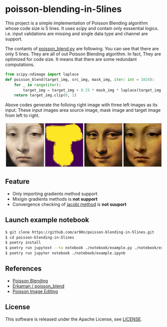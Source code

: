 # poisson-blending-in-5lines
This project is a simple implementation of Poisson Blending algorithm whose code size is 5 lines.
It uses scipy and contain only esssential logics. i.e. input validations are missing and single data type and channel are support.


The contants of [poisson_blend.py](https://github.com/ar90n/poisson-blending-in-5lines/blob/master/src/poisson_blending_in_5lines/poisson_blend.py) are following.
You can see that there are only 5 lines. They are all of out Poisson Blending algorithm. 
In fact, They are optimized for code size.  It means that there are some redundant computations.

```python
from scipy.ndimage import laplace
def poisson_blend(target_img, src_img, mask_img, iter: int = 1024):
    for _ in range(iter):
        target_img = target_img + 0.25 * mask_img * laplace(target_img - src_img)
    return target_img.clip(0, 1)
```

Above codes generate the folloing right image  with three left images as its input.
These input images area  source image, mask image and target image from left to right.

![output of poisson blending](https://raw.githubusercontent.com/ar90n/poisson-blending-in-5lines/assets/image/output.jpg)

## Feature
* Only importing gradients method support
* Mixigin gradients methods is **not support**
* Convergence checking of [jacobi method](https://en.wikipedia.org/wiki/Jacobi_method) is **not suuport**

## Launch example notebook
```bash
$ git clone https://github.com/ar90n/poisson-blending-in-5lines.git
$ cd poisson-blending-in-5lines
$ poetry install
$ poetry run jupytext --to notebook ./notebook/example.py ./notebook/example.ipynb
$ poetry run jupyter notebook ./notebook/example.ipynb
```

## References
* [Poisson Blending](http://opencv.jp/opencv2-x-samples/poisson-blending)
* [Erkaman / poisson_blend](https://github.com/Erkaman/poisson_blend)
* [Poisson Image Editing](https://dl.acm.org/doi/pdf/10.1145/1201775.882269)

## License
This software is released under the Apache License, see [LICENSE](LICENSE).
